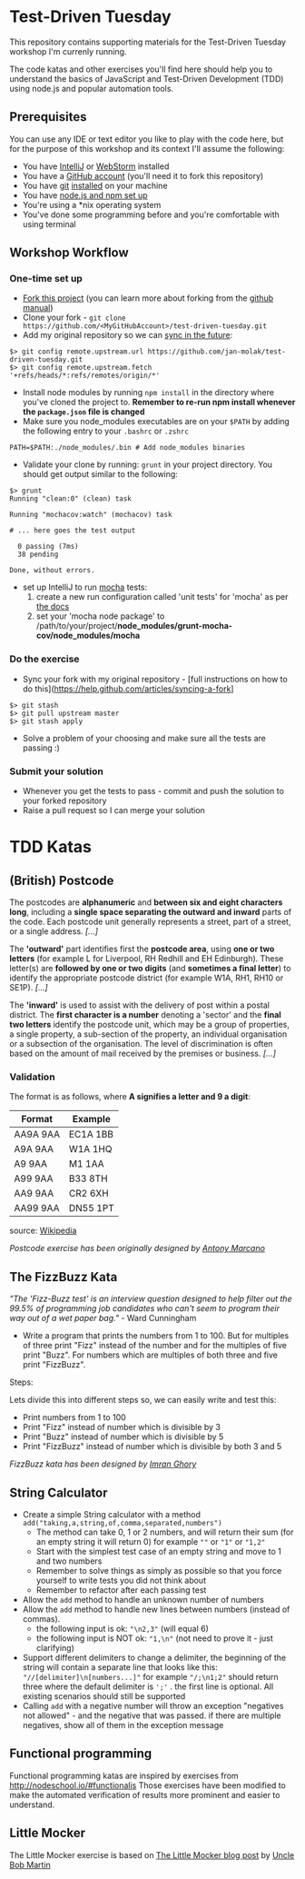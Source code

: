 # Test-Driven Tuesday
This repository contains supporting materials for the Test-Driven Tuesday workshop I'm currenly running.

The code katas and other exercises you'll find here should help you to understand the basics of JavaScript and Test-Driven Development (TDD) using node.js and popular automation tools.

## Prerequisites
You can use any IDE or text editor you like to play with the code here, but for the purpose of this workshop and its context I'll assume the following:
* You have [IntelliJ](http://www.jetbrains.com/idea/) or [WebStorm](http://www.jetbrains.com/webstorm/) installed
* You have a [GitHub account](https://github.com/join) (you'll need it to fork this repository)
* You have [git](http://git-scm.com/) [installed](https://help.github.com/articles/set-up-git) on your machine
* You have [node.js and npm set up](http://nodejs.org/)
* You're using a *nix operating system
* You've done some programming before and you're comfortable with using terminal

## Workshop Workflow

### One-time set up
* [Fork this project](https://github.com/jan-molak/test-driven-tuesday/fork) (you can learn more about forking from the [github manual](https://github.com/jan-molak/test-driven-tuesday))
* Clone your fork - `git clone https://github.com/<MyGitHubAccount>/test-driven-tuesday.git`
* Add my original repository so we can [sync in the future](https://help.github.com/articles/syncing-a-fork):
```
$> git config remote.upstream.url https://github.com/jan-molak/test-driven-tuesday.git
$> git config remote.upstream.fetch '+refs/heads/*:refs/remotes/origin/*'
```
* Install node modules by running `npm install` in the directory where you've cloned the project to. **Remember to re-run npm install whenever the `package.json` file is changed**
* Make sure you node_modules executables are on your `$PATH` by adding the following entry to your `.bashrc` or `.zshrc`
```
PATH=$PATH:./node_modules/.bin # Add node_modules binaries
```
* Validate your clone by running: `grunt` in your project directory. You should get output similar to the following:
```
$> grunt                                                                                                               Running "clean:0" (clean) task

Running "mochacov:watch" (mochacov) task

# ... here goes the test output

  0 passing (7ms)
  38 pending

Done, without errors.
```
* set up IntelliJ to run [mocha](http://visionmedia.github.io/mocha/) tests:
  1. create a new run configuration called 'unit tests' for 'mocha' as per [the docs](https://www.jetbrains.com/idea/webhelp/creating-and-editing-run-debug-configurations.html)
  2. set your 'mocha node package' to /path/to/your/project/**node_modules/grunt-mocha-cov/node_modules/mocha**


### Do the exercise
* Sync your fork with my original repository - [full instructions on how to do this](https://help.github.com/articles/syncing-a-fork]
```
$> git stash
$> git pull upstream master
$> git stash apply
```
* Solve a problem of your choosing and make sure all the tests are passing :)

### Submit your solution
* Whenever you get the tests to pass - commit and push the solution to your forked repository
* Raise a pull request so I can merge your solution

# TDD Katas

## (British) Postcode

The postcodes are **alphanumeric** and **between six and eight characters long**,
including a **single space separating the outward and inward** parts of the code.
Each postcode unit generally represents a street, part of a street, or a single address. *[...]*

The **'outward'** part identifies first the **postcode area**, using **one or two letters** (for example L for Liverpool, RH Redhill and EH Edinburgh).
These letter(s) are **followed by one or two digits** (and **sometimes a final letter**) to identify the appropriate postcode district (for example W1A, RH1, RH10 or SE1P). *[...]*

The **'inward'** is used to assist with the delivery of post within a postal district.
The **first character is a number** denoting a 'sector' and the **final two letters** identify the postcode unit,
which may be a group of properties, a single property, a sub-section of the property,
an individual organisation or a subsection of the organisation. The level of discrimination is often based on the amount of mail received by the premises or business. *[...]*

### Validation

The format is as follows, where **A signifies a letter and 9 a digit**:

| Format   | Example  |
|----------|----------|
| AA9A 9AA | EC1A 1BB |
| A9A 9AA  | W1A 1HQ  |
| A9 9AA   | M1 1AA   |
| A99 9AA  | B33 8TH  |
| AA9 9AA  | CR2 6XH  |
| AA99 9AA | DN55 1PT |

source: [Wikipedia](http://en.wikipedia.org/wiki/Postcodes_in_the_United_Kingdom)

_Postcode exercise has been originally designed by [Antony Marcano](http://antonymarcano.com/blog/)_

## The FizzBuzz Kata

_"The 'Fizz-Buzz test' is an interview question designed to help filter out the 99.5% of programming job candidates who can't seem to program their way out of a wet paper bag."_ - Ward Cunningham

- Write a program that prints the numbers from 1 to 100. But for multiples of three print "Fizz" instead of the number and for the multiples of five print "Buzz". For numbers which are multiples of both three and five print "FizzBuzz".

Steps:

Lets divide this into different steps so, we can easily write and test this:
- Print numbers from 1 to 100
- Print "Fizz" instead of number which is divisible by 3
- Print "Buzz" instead of number which is divisible by 5
- Print "FizzBuzz" instead of number which is divisible by both 3 and 5

_FizzBuzz kata has been designed by [Imran Ghory](http://imranontech.com/2007/01/24/using-fizzbuzz-to-find-developers-who-grok-coding/)_

## String Calculator

- Create a simple String calculator with a method `add("taking,a,string,of,comma,separated,numbers")`
    - The method can take 0, 1 or 2 numbers, and will return their sum (for an empty string it will
      return 0) for example `""` or `"1"` or `"1,2"`
    - Start with the simplest test case of an empty string and move to 1 and two numbers
    - Remember to solve things as simply as possible so that you force yourself to write tests you did
      not think about
    - Remember to refactor after each passing test
- Allow the `add` method to handle an unknown number of numbers
- Allow the `add` method to handle new lines between numbers (instead of commas).
    - the following input is ok:  `"\n2,3"`  (will equal 6)
    - the following input is NOT ok:  `"1,\n"` (not need to prove it - just clarifying)
- Support different delimiters
        to change a delimiter, the beginning of the string will contain a separate line that looks like this:   
        `"//[delimiter]\n[numbers...]"` for example `"/;\n1;2"` should return three where the default delimiter is `';'` .
        the first line is optional. All existing scenarios should still be supported
- Calling `add` with a negative number will throw an exception "negatives not allowed" - and the negative that was passed.
  if there are multiple negatives, show all of them in the exception message 

## Functional programming

Functional programming katas are inspired by exercises from http://nodeschool.io/#functionaljs
Those exercises have been modified to make the automated verification of results more prominent and easier to understand.

## Little Mocker

The Little Mocker exercise is based on [The Little Mocker blog post](http://blog.8thlight.com/uncle-bob/2014/05/14/TheLittleMocker.html) by
[Uncle Bob Martin](http://en.wikipedia.org/wiki/Robert_Cecil_Martin)